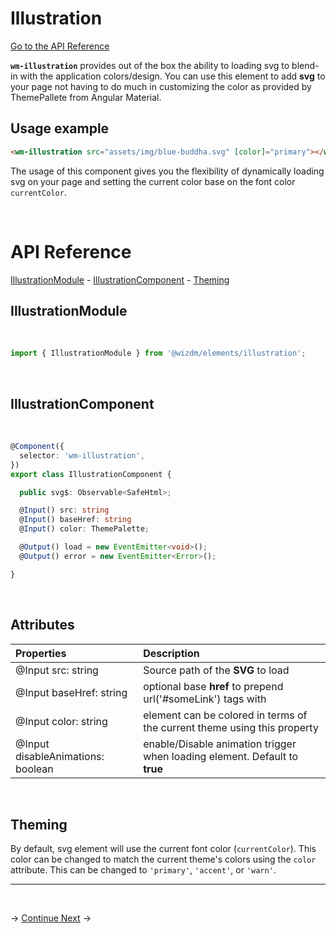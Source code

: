 

# Illustration

[Go to the API Reference](#api-reference)

**`wm-illustration`** provides out of the box the ability to loading svg to blend-in with the application colors/design. You can use this element to add **svg** to your page not having to do much in customizing the color as provided by ThemePallete from Angular Material.

## Usage example
```html
<wm-illustration src="assets/img/blue-buddha.svg" [color]="primary"></wm-illustration>
```
The usage of this component gives you the flexibility of dynamically loading svg on your page and setting the current color base on the font color `currentColor`. 

&nbsp;  

# API Reference
[IllustrationModule](#illustrationmodule) - [IllustrationComponent](#illustrationcomponent) - [Theming](#theming)

## IllustrationModule
&nbsp;  

```typescript
import { IllustrationModule } from '@wizdm/elements/illustration';

```
&nbsp;  

## IllustrationComponent
&nbsp;

```typescript
@Component({
  selector: 'wm-illustration',
})
export class IllustrationComponent {

  public svg$: Observable<SafeHtml>;

  @Input() src: string
  @Input() baseHref: string
  @Input() color: ThemePalette;

  @Output() load = new EventEmitter<void>();
  @Output() error = new EventEmitter<Error>();

}

```

&nbsp;  

## Attributes

| **Properties**                    | **Description**                                                            |
| :-------------------------------- | :------------------------------------------------------------------------- |
| @Input src: string                | Source path of the **SVG** to load                                         |
| @Input baseHref: string           | optional base **href** to prepend url('#someLink') tags with               |
| @Input color: string              | element can be colored in terms of the current theme using this property   |
| @Input disableAnimations: boolean | enable/Disable animation trigger when loading element. Default to **true** |

&nbsp;  

## Theming
By default, svg element will use the current font color (`currentColor`). This color can be changed to
match the current theme's colors using the `color` attribute. This can be changed to
`'primary'`, `'accent'`, or `'warn'`.

---

&nbsp;  

->
[Continue Next](docs/toc?go=next) 
-> 
